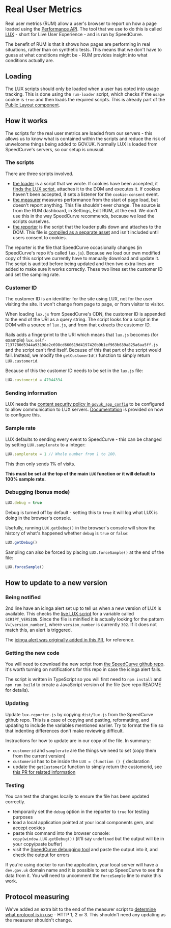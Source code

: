 # Real User Metrics

Real user metrics (RUM) allow a user's browser to report on how a page loaded using the [Performance API]. The tool that we use to do this is called [LUX] - short for Live User Experience - and is run by SpeedCurve.

The benefit of RUM is that it shows how pages are performing in real situations, rather than on synthetic tests. This means that we don't have to guess at what conditions might be - RUM provides insight into what conditions actually are.

## Loading

The LUX scripts should only be loaded when a user has opted into usage tracking. This is done using the `rum-loader` script, which checks if the `usage` cookie is `true` and then loads the required scripts. This is already part of the [Public Layout component].

## How it works

The scripts for the real user metrics are loaded from our servers - this allows us to know what is contained within the scripts and reduce the risk of unwelcome things being added to GOV.UK. Normally LUX is loaded from SpeedCurve's servers, so our setup is unusual.

### The scripts

There are three scripts involved.

- [the loader](https://github.com/alphagov/govuk_publishing_components/blob/main/app/assets/javascripts/govuk_publishing_components/rum-loader.js) is a script that we wrote. If cookies have been accepted, it [finds the LUX script](https://github.com/alphagov/govuk_publishing_components/commit/0edd70614589d5fbd2a619483d3a63272714b384#diff-68c3e9ad18ca1324acd992819b248cd5b0e3e336f923a972b98ab09e8a06bd9dR58), attaches it to the DOM and executes it. If cookies haven't been accepted, it sets a listener for the `cookie-consent` event.
- [the measurer](https://github.com/alphagov/govuk_publishing_components/blob/main/app/assets/javascripts/govuk_publishing_components/vendor/lux/lux-measurer.js) measures performance from the start of page load, but doesn't report anything. This file shouldn't ever change. The source is from the RUM dashboard, in Settings, Edit RUM, at the end. We don't use this in the way SpeedCurve recommends, because we load the scripts ourselves.
- [the reporter](https://github.com/alphagov/govuk_publishing_components/blob/main/app/assets/javascripts/govuk_publishing_components/vendor/lux/lux-reporter.js) is the script that the loader pulls down and attaches to the DOM. This file is [compiled as a separate asset](https://github.com/alphagov/govuk_publishing_components/blob/0a70273097ab4cc4abb9b81726c3fc84db880091/app/assets/config/govuk_publishing_components_manifest.js#L12-L13) and isn't included until users consent to cookies.

The reporter is the file that SpeedCurve occasionally changes (in SpeedCurve's repo it's called `lux.js`). Because we load our own modified copy of this script we currently have to manually download and update it. The script is audited before being updated and then two extra lines are added to make sure it works correctly. These two lines set the customer ID and set the sampling rate.

### Customer ID

The customer ID is an identifier for the site using LUX, not for the user visiting the site. It won't change from page to page, or from visitor to visitor.

When loading `lux.js` from SpeedCurve's CDN, the customer ID is appended to the end of the URI as a query string. The script looks for a script in the DOM with a source of `lux.js`, and from that extracts the customer ID.

Rails adds a fingerprint to the URI which means that `lux.js` becomes (for example) `lux.self-7137780d5344a93190a2c698cd660619d4197420b9b1ef963b639a825a6aa5ff.js` and the script can't find itself. Because of this that part of the script would fail. Instead, we modify the `getCustomerId()` function to simply return `LUX.customerid`.

Because of this the customer ID needs to be set in the `lux.js` file:

```javascript
LUX.customerid = 47044334
```

### Sending information

LUX needs the [content security policy in `govuk_app_config`][csp-govuk-app-config] to be configured to allow communication to LUX servers. [Documentation](https://support.speedcurve.com/docs/add-rum-to-your-csp) is provided on how to configure this.

### Sample rate

LUX defaults to sending every event to SpeedCurve - this can be changed by setting `LUX.samplerate` to a integer:

```javascript
LUX.samplerate = 1 // Whole number from 1 to 100.
```

This then only sends 1% of visits.

**This must be set at the top of the main `LUX` function or it will default to 100% sample rate.**

### Debugging (bonus mode)

```javascript
LUX.debug = true
```
Debug is turned off by default - setting this to `true` it will log what LUX is doing in the browser's console.

Usefully, running `LUX.getDebug()` in the browser's console will show the history of what's happened whether `debug` is `true` or `false`:

```javascript
LUX.getDebug()
```

Sampling can also be forced by placing `LUX.forceSample()` at the end of the file:

```javascript
LUX.forceSample()
```

## How to update to a new version

### Being notified

2nd line have an icinga alert set up to tell us when a new version of LUX is available. This checks the [live LUX script](https://cdn.speedcurve.com/js/lux.js?id=47044334) for a variable called `SCRIPT_VERSION`. Since the file is minified it is actually looking for the pattern `V=[version_number]`, where `version_number` is currently `302`. If it does not match this, an alert is triggered.

The [icinga alert was originally added in this PR](https://github.com/alphagov/govuk-puppet/pull/11339), for reference.

### Getting the new code

You will need to download the new script from [the SpeedCurve github repo](https://github.com/SpeedCurve-Metrics/lux.js). It's worth turning on notifications for this repo in case the icinga alert fails.

The script is written in TypeScript so you will first need to `npm install` and `npm run build` to create a JavaScript version of the file (see repo README for details).

### Updating

Update `lux-reporter.js` by copying `dist/lux.js` from the SpeedCurve github repo. This is a case of copying and pasting, reformatting, and updating to include the variables mentioned earlier. Try to format the file so that indenting differences don't make reviewing difficult.

Instructions for how to update are in our copy of the file. In summary:

- `customerid` and `samplerate` are the things we need to set (copy them from the current version)
- `customerid` has to be inside the `LUX = (function () {` declaration
- update the `getCustomerId` function to simply return the customerid, see [this PR for related information](https://github.com/alphagov/govuk_publishing_components/pull/3592)

### Testing

You can test the changes locally to ensure the file has been updated correctly.

- temporarily set the `debug` option in the reporter to `true` for testing purposes
- load a local application pointed at your local components gem, and accept cookies
- paste this command into the browser console: `copy(window.LUX.getDebug())` (it'll say `undefined` but the output will be in your copy/paste buffer)
- visit the [SpeedCurve debugging tool](https://speedcurve-metrics.github.io/lux.js/debug-parser.html) and paste the output into it, and check the output for errors

If you're using docker to run the application, your local server will have a `dev.gov.uk` domain name and it is possible to set up SpeedCurve to see the data from it. You will need to uncomment the `forceSample` line to make this work.

## Protocol measuring

We've added an extra bit to the end of the measurer script to [determine what protocol is in use](https://github.com/alphagov/govuk_publishing_components/blob/main/app/assets/javascripts/govuk_publishing_components/vendor/lux/lux-measurer.js#L161-L196) - HTTP 1, 2 or 3. This shouldn't need any updating as the measurer shouldn't change.

[Performance API]: https://developer.mozilla.org/en-US/docs/Web/API/Performance_API

[LUX]: https://speedcurve.com/features/lux/

[Public Layout component]: https://components.publishing.service.gov.uk/component-guide/layout_for_public

[csp-govuk-app-config]: https://github.com/alphagov/govuk_app_config/blob/87e445eccee5fba2449a170d5ba628e8a380fcb8/lib/govuk_app_config/govuk_content_security_policy.rb#L36-L38
